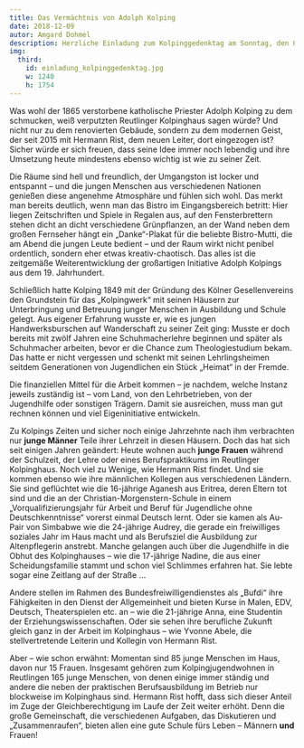 ```yaml
---
title: Das Vermächtnis von Adolph Kolping
date: 2018-12-09
autor: Amgard Dohmel
description: Herzliche Einladung zum Kolpinggedenktag am Sonntag, den 09.12.2018 (2. Adventssonntag)
img:
  third:
    id: einladung_kolpinggedenktag.jpg
    w: 1240
    h: 1754
---
```

Was wohl der 1865 verstorbene katholische Priester Adolph Kolping zu dem schmucken, weiß verputzten Reutlinger Kolpinghaus sagen würde? Und nicht nur zu dem renovierten Gebäude, sondern zu dem modernen Geist, der seit 2015 mit Hermann Rist, dem neuen Leiter, dort eingezogen ist? Sicher würde er sich freuen, dass seine Idee immer noch lebendig und ihre Umsetzung heute mindestens ebenso wichtig ist wie zu seiner Zeit.

Die Räume sind hell und freundlich, der Umgangston ist locker und entspannt – und die jungen Menschen aus verschiedenen Nationen genießen diese angenehme Atmosphäre und fühlen sich wohl. Das merkt man bereits deutlich, wenn man das Bistro im Eingangsbereich betritt: Hier liegen Zeitschriften und Spiele in Regalen aus, auf den Fensterbrettern stehen dicht an dicht verschiedene Grünpflanzen, an der Wand neben dem großen Fernseher hängt ein „Danke“-Plakat für die beliebte Bistro-Mutti, die am Abend die jungen Leute bedient – und der Raum wirkt nicht penibel ordentlich, sondern eher etwas kreativ-chaotisch. Das alles ist die zeitgemäße Weiterentwicklung der großartigen Initiative Adolph Kolpings aus dem 19. Jahrhundert.

Schließlich hatte Kolping 1849 mit der Gründung des Kölner Gesellenvereins den Grundstein für das „Kolpingwerk“ mit seinen Häusern zur Unterbringung und Betreuung junger Menschen in Ausbildung und Schule gelegt. Aus eigener Erfahrung wusste er, wie es jungen Handwerksburschen auf Wanderschaft zu seiner Zeit ging: Musste er doch bereits mit zwölf Jahren eine Schuhmacherlehre beginnen und später als Schuhmacher arbeiten, bevor er die Chance zum Theologiestudium bekam. Das hatte er nicht vergessen und schenkt mit seinen Lehrlingsheimen seitdem Generationen von Jugendlichen ein Stück „Heimat“ in der Fremde.

Die finanziellen Mittel für die Arbeit kommen – je nachdem, welche Instanz jeweils zuständig ist – vom Land, von den Lehrbetrieben, von der Jugendhilfe oder sonstigen Trägern. Damit sie ausreichen, muss man gut rechnen können und viel Eigeninitiative entwickeln.

Zu Kolpings Zeiten und sicher noch einige Jahrzehnte nach ihm verbrachten nur **junge Männer** Teile ihrer Lehrzeit in diesen Häusern. Doch das hat sich seit einigen Jahren geändert: Heute wohnen auch **junge Frauen** während der Schulzeit, der Lehre oder eines Berufspraktikums im Reutlinger Kolpinghaus. Noch viel zu Wenige, wie Hermann Rist findet. Und sie kommen ebenso wie ihre männlichen Kollegen aus verschiedenen Ländern. Sie sind geflüchtet wie die 16-jährige Aganesh aus Eritrea, deren Eltern tot sind und die an der Christian-Morgenstern-Schule in einem „Vorqualifizierungsjahr für Arbeit und Beruf für Jugendliche ohne Deutschkenntnisse“ vorerst einmal Deutsch lernt. Oder sie kamen als Au-Pair von Simbabwe wie die 24-jährige Audrey, die gerade ein freiwilliges soziales Jahr im Haus macht und als Berufsziel die Ausbildung zur Altenpflegerin anstrebt. Manche gelangen auch über die Jugendhilfe in die Obhut des Kolpinghauses – wie die 17-jährige Nadine, die aus einer Scheidungsfamilie stammt und schon viel Schlimmes erfahren hat. Sie lebte sogar eine Zeitlang auf der Straße …

Andere stellen im Rahmen des Bundesfreiwilligendienstes als „Bufdi“ ihre Fähigkeiten in den Dienst der Allgemeinheit und bieten Kurse in Malen, EDV, Deutsch, Theaterspielen etc. an – wie die 21-jährige Anna, eine Studentin der Erziehungswissenschaften. Oder sie sehen ihre berufliche Zukunft gleich ganz in der Arbeit im Kolpinghaus – wie Yvonne Abele, die stellvertretende Leiterin und Kollegin von Hermann Rist.

Aber – wie schon erwähnt: Momentan sind 85 junge Menschen im Haus, davon nur 15 Frauen. Insgesamt gehören zum Kolpingjugendwohnen in Reutlingen 165 junge Menschen, von denen einige immer ständig und andere die neben der praktischen Berufsausbildung im Betrieb nur blockweise im Kolpinghaus sind. Hermann Rist hofft, dass sich dieser Anteil im Zuge der Gleichberechtigung im Laufe der Zeit weiter erhöht. Denn die große Gemeinschaft, die verschiedenen Aufgaben, das Diskutieren und „Zusammenraufen“, bieten allen eine gute Schule fürs Leben – Männern **und** Frauen!
